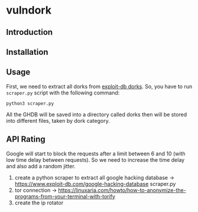 # vulndork

## Introduction

## Installation

## Usage

First, we need to extract all dorks from [exploit-db dorks](https://www.exploit-db.com/google-hacking-database). So, you have to run ``scraper.py`` script with the following command:

``python3 scraper.py``

All the GHDB will be saved into a directory called dorks then will be stored into different files, taken by dork category. 

## API Rating

Google will start to block the requests after a limit between 6 and 10 (with low time delay between requests). So we need to increase the time delay and also add a random jitter. 

1. create a python scraper to extract all google hacking database -> https://www.exploit-db.com/google-hacking-database	
scraper.py
2. tor connection -> https://linuxaria.com/howto/how-to-anonymize-the-programs-from-your-terminal-with-torify
3. create the ip rotator
